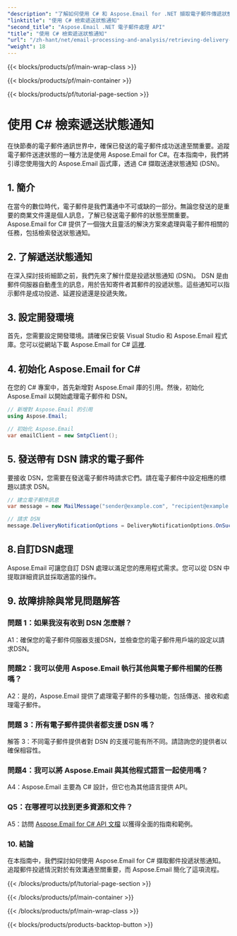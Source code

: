 ```yaml
---
"description": "了解如何使用 C# 和 Aspose.Email for .NET 擷取電子郵件傳遞狀態通知。"
"linktitle": "使用 C# 檢索遞送狀態通知"
"second_title": "Aspose.Email .NET 電子郵件處理 API"
"title": "使用 C# 檢索遞送狀態通知"
"url": "/zh-hant/net/email-processing-and-analysis/retrieving-delivery-status-notifications-with-csharp/"
"weight": 18
---
```


{{< blocks/products/pf/main-wrap-class >}}

{{< blocks/products/pf/main-container >}}

{{< blocks/products/pf/tutorial-page-section >}}

# 使用 C# 檢索遞送狀態通知


在快節奏的電子郵件通訊世界中，確保已發送的電子郵件成功送達至關重要。追蹤電子郵件送達狀態的一種方法是使用 Aspose.Email for C#。在本指南中，我們將引導您使用強大的 Aspose.Email 函式庫，透過 C# 擷取送達狀態通知 (DSN)。

## 1. 簡介

在當今的數位時代，電子郵件是我們溝通中不可或缺的一部分。無論您發送的是重要的商業文件還是個人訊息，了解已發送電子郵件的狀態至關重要。 Aspose.Email for C# 提供了一個強大且靈活的解決方案來處理與電子郵件相關的任務，包括檢索發送狀態通知。

## 2. 了解遞送狀態通知

在深入探討技術細節之前，我們先來了解什麼是投遞狀態通知 (DSN)。 DSN 是由郵件伺服器自動產生的訊息，用於告知寄件者其郵件的投遞狀態。這些通知可以指示郵件是成功投遞、延遲投遞還是投遞失敗。

## 3. 設定開發環境

首先，您需要設定開發環境。請確保已安裝 Visual Studio 和 Aspose.Email 程式庫。您可以從網站下載 Aspose.Email for C# [這裡](https://www。aspose.com/downloads/email/net).

## 4. 初始化 Aspose.Email for C#

在您的 C# 專案中，首先新增對 Aspose.Email 庫的引用。然後，初始化 Aspose.Email 以開始處理電子郵件和 DSN。

```csharp
// 新增對 Aspose.Email 的引用
using Aspose.Email;

// 初始化 Aspose.Email
var emailClient = new SmtpClient();
```

## 5. 發送帶有 DSN 請求的電子郵件

要接收 DSN，您需要在發送電子郵件時請求它們。請在電子郵件中設定相應的標題以請求 DSN。

```csharp
// 建立電子郵件訊息
var message = new MailMessage("sender@example.com", "recipient@example.com", "Subject", "Body");

// 請求 DSN
message.DeliveryNotificationOptions = DeliveryNotificationOptions.OnSuccess | DeliveryNotificationOptions.OnFailure;
```


## 8.自訂DSN處理

Aspose.Email 可讓您自訂 DSN 處理以滿足您的應用程式需求。您可以從 DSN 中提取詳細資訊並採取適當的操作。

## 9. 故障排除與常見問題解答

### 問題 1：如果我沒有收到 DSN 怎麼辦？
A1：確保您的電子郵件伺服器支援DSN，並檢查您的電子郵件用戶端的設定以請求DSN。

### 問題2：我可以使用 Aspose.Email 執行其他與電子郵件相關的任務嗎？
A2：是的，Aspose.Email 提供了處理電子郵件的多種功能，包括傳送、接收和處理電子郵件。

### 問題 3：所有電子郵件提供者都支援 DSN 嗎？
解答 3：不同電子郵件提供者對 DSN 的支援可能有所不同。請諮詢您的提供者以確保相容性。

### 問題4：我可以將 Aspose.Email 與其他程式語言一起使用嗎？
A4：Aspose.Email 主要為 C# 設計，但它也為其他語言提供 API。

### Q5：在哪裡可以找到更多資源和文件？
A5：訪問 [Aspose.Email for C# API 文檔](https://reference.aspose.com/email/net/) 以獲得全面的指南和範例。

### 10. 結論

在本指南中，我們探討如何使用 Aspose.Email for C# 擷取郵件投遞狀態通知。追蹤郵件投遞情況對於有效溝通至關重要，而 Aspose.Email 簡化了這項流程。

{{< /blocks/products/pf/tutorial-page-section >}}

{{< /blocks/products/pf/main-container >}}

{{< /blocks/products/pf/main-wrap-class >}}

{{< blocks/products/products-backtop-button >}}